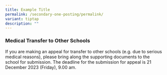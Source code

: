 ```yaml
---
title: Example Title
permalink: /secondary-one-posting/permalink/
variant: tiptap
description: ""
---
```

<h3><strong>Medical Transfer to Other Schools</strong></h3><p>If you are making an appeal for transfer to other schools (e.g. due to serious medical reasons), please bring along the supporting documents to the school for submission. The deadline for the submission for appeal is 21 December 2023 (Friday), 9.00 am.</p><p></p>